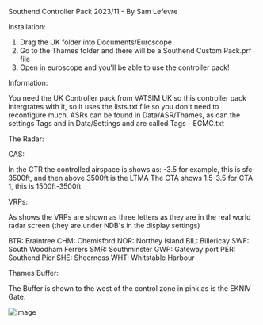 Southend Controller Pack 2023/11 - By Sam Lefevre

Installation:

1. Drag the UK folder into Documents/Euroscope
2. Go to the Thames folder and there will be a Southend Custom Pack.prf file
3. Open in euroscope and you'll be able to use the controller pack!

Information:

You need the UK Controller pack from VATSIM UK so this controller pack intergrates with it, so it uses the lists.txt file so you don't need to reconfigure much.
ASRs can be found in Data/ASR/Thames, as can the settings
Tags and in Data/Settings and are called Tags - EGMC.txt

The Radar:

CAS:

In the CTR the controlled airspace is shows as: -3.5 for example, this is sfc-3500ft, and then above 3500ft is the LTMA
The CTA shows 1.5-3.5 for CTA 1, this is 1500ft-3500ft

VRPs:

As shows the VRPs are shown as three letters as they are in the real world radar screen (they are under NDB's in the display settings)

BTR: Braintree
CHM: Chemlsford
NOR: Northey Island
BIL: Billericay
SWF: South Woodham Ferrers
SMR: Southminster
GWP: Gateway port
PER: Southend Pier
SHE: Sheerness
WHT: Whitstable Harbour

Thames Buffer:

The Buffer is shown to the west of the control zone in pink as is the EKNIV Gate.

![image](https://user-images.githubusercontent.com/64741876/180459167-d413d706-fc7d-4303-a4c8-35bf3e1ca6d3.png)
